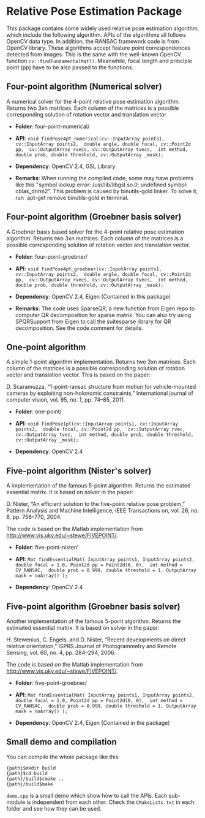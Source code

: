 Relative Pose Estimation Package
==========

This package contains some widely used relative pose estimation algorithm, which include the following algorithm. APIs of the algorithms all follows OpenCV data type. In addition, the RANSAC framework code is from OpenCV library. These algorithms accept feature point correspondences detected from images. This is the same with the well-known OpenCV function `cv::findFundamentalMat()`. Meanwhile, focal length and principle point (pp) have to be also passed to the functions. 

Four-point algorithm (Numerical solver)
----------

A numerical solver for the 4-point relative pose estimation algorithm. Returns two 3xn matrices. Each column of the matrices is a possible corresponding solution of rotation vector and translation vector. 

* **Folder**: four-point-numerical/

* **API**:  `void findPose4pt_numerical(cv::InputArray points1, cv::InputArray points2, 
              double angle, double focal, cv::Point2d pp, 
              cv::OutputArray rvecs, cv::OutputArray tvecs, 
              int method, double prob, double threshold, cv::OutputArray _mask); `

* **Dependency**: OpenCV 2.4, GSL Library

* **Remarks**: When running the compiled code, some may have problems like this "symbol lookup error: /usr/lib/libgsl.so.0: undefined symbol: cblas\_dnrm2". This problem is caused by binutils-gold linker. To solve it, run `apt-get remove binutils-gold in terminal. 

Four-point algorithm (Groebner basis solver)
----------

A Groebner basis based solver for the 4-point relative pose estimation algorithm. Returns two 3xn matrices. Each column of the matrices is a possible corresponding solution of rotation vector and translation vector. 

* **Folder**: four-point-groebner/

* **API**:  `void findPose4pt_groebner(cv::InputArray points1, cv::InputArray points2, 
              double angle, double focal, cv::Point2d pp, 
              cv::OutputArray rvecs, cv::OutputArray tvecs, 
              int method, double prob, double threshold, cv::OutputArray _mask); `

* **Dependency**: OpenCV 2.4, Eigen (Contained in this package)

* **Remarks**: The code uses SparseQR, a new function from Eigen repo to computer QR decomposition for sparse matrix. You can also try using SPQRSupport from Eigen to call the suitesparse library for QR decomposition. See the code comment for details. 

One-point algorithm 
----------

A simple 1-point algorithm implementation. Returns two 3xn matrices. Each column of the matrices is a possible corresponding solution of rotation vector and translation vector. This is based on the paper: 

D. Scaramuzza, “1-point-ransac structure from motion for vehicle-mounted cameras by exploiting non-holonomic constraints,” International journal of computer vision, vol. 95, no. 1, pp. 74–85, 2011.


* **Folder**: one-point/

* **API**: `void findPose1pt(cv::InputArray points1, cv::InputArray points2, 
              double focal, cv::Point2d pp, 
              cv::OutputArray rvec, cv::OutputArray tvec, 
              int method, double prob, double threshold, cv::OutputArray _mask); `

* **Dependency**: OpenCV 2.4

Five-point algorithm (Nister's solver)
----------

A implementation of the famous 5-point algorithm. Returns the estimated essential matrix. It is based on solver in the paper: 

D. Nister, “An efficient solution to the five-point relative pose problem,” Pattern Analysis and Machine Intelligence, IEEE Transactions on, vol. 26, no. 6, pp. 756–770, 2004. 

The code is based on the Matlab implementation from http://www.vis.uky.edu/~stewe/FIVEPOINT/. 

* **Folder**: five-point-nister/

* **API**: `Mat findEssentialMat( InputArray points1, InputArray points2, double focal = 1.0, Point2d pp = Point2d(0, 0), 
					int method = CV_RANSAC, 
					double prob = 0.999, double threshold = 1, OutputArray mask = noArray() ); `

* **Dependency**: OpenCV 2.4


Five-point algorithm (Groebner basis solver)
----------

Another implementation of the famous 5-point algorithm. Returns the estimated essential matrix. It is based on solver in the paper: 

H. Stewenius, C. Engels, and D. Nister, “Recent developments on direct relative orientation,” ISPRS Journal of Photogrammetry and Remote Sensing, vol. 60, no. 4, pp. 284–294, 2006.

The code is based on the Matlab implementation from http://www.vis.uky.edu/~stewe/FIVEPOINT/. 

* **Folder**: five-point-groebner/

* **API**: `Mat findEssentialMat( InputArray points1, InputArray points2, double focal = 1.0, Point2d pp = Point2d(0, 0), 
					int method = CV_RANSAC, 
					double prob = 0.999, double threshold = 1, OutputArray mask = noArray() ); `

* **Dependency**: OpenCV 2.4, Eigen (Contained in the package)


Small demo and compilation
----------

You can compile the whole package like this: 

    {path}$mkdir build
    {path}$cd build
    {path}/build$cmake ..
    {path}/build$make

`demo.cpp` is a small demo which show how to call the APIs. Each sub-module is independent from each other. Check the `CMakeLists.txt` in each folder and see how they can be used. 
